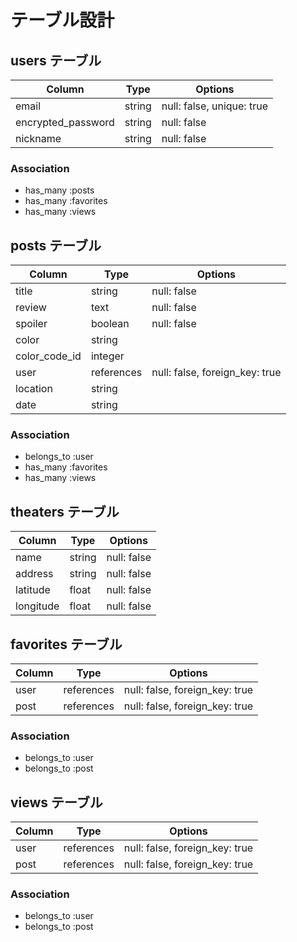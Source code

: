 # テーブル設計

## users テーブル

| Column             | Type   | Options                   |
| ------------------ | ------ | ------------------------- |
| email              | string | null: false, unique: true |
| encrypted_password | string | null: false               |
| nickname           | string | null: false               |

### Association

- has_many :posts
- has_many :favorites
- has_many :views


## posts テーブル
| Column             | Type       | Options                        |
| ------------------ | ---------- | ------------------------------ |
| title              | string     | null: false                    |
| review             | text       | null: false                    |
| spoiler            | boolean    | null: false                    | <!--ネタバレ>
| color              | string     |                                | <!--モデルで条件分岐>
| color_code_id      | integer    |                                |
| user               | references | null: false, foreign_key: true |
| location           | string     |                                |
| date               | string     |                                |

### Association

- belongs_to :user
- has_many :favorites
- has_many :views


## theaters テーブル
| Column             | Type       | Options                        |
| ------------------ | ---------- | ------------------------------ |
| name               | string     | null: false                    |
| address            | string     | null: false                    |
| latitude           | float      | null: false                    | <!--緯度>
| longitude          | float      | null: false                    | <!--経度>


## favorites テーブル
| Column             | Type       | Options                        |
| ------------------ | ---------- | ------------------------------ |
| user               | references | null: false, foreign_key: true |
| post               | references | null: false, foreign_key: true |

### Association

- belongs_to :user
- belongs_to :post


## views テーブル
| Column             | Type       | Options                        |
| ------------------ | ---------- | ------------------------------ |
| user               | references | null: false, foreign_key: true |
| post               | references | null: false, foreign_key: true |

### Association

- belongs_to :user
- belongs_to :post